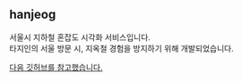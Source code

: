 ## hanjeog
서울시 지하철 혼잡도 시각화 서비스입니다.  
타지인의 서울 방문 시, 지옥철 경험을 방지하기 위해 개발되었습니다.


[다음 깃허브를 참고했습니다.](https://github.com/kitsune03k/comfortable_metro.git)
